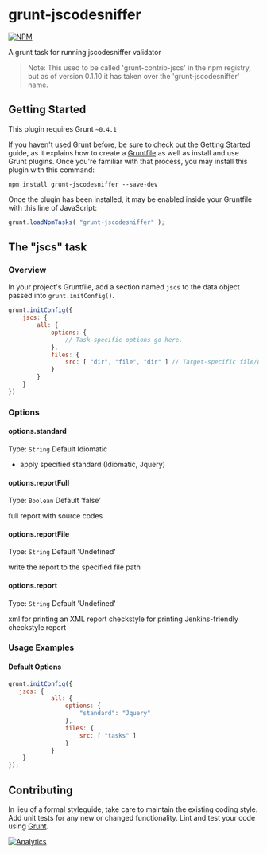 # grunt-jscodesniffer

[![NPM](https://nodei.co/npm/grunt-jscodesniffer.png)](https://nodei.co/npm/grunt-jscodesniffer/)

A grunt task for running jscodesniffer validator

> Note: This used to be called 'grunt-contrib-jscs' in the npm registry, but as of version 0.1.10 it has taken over the 'grunt-jscodesniffer' name.

## Getting Started
This plugin requires Grunt `~0.4.1`

If you haven't used [Grunt](http://gruntjs.com/) before, be sure to check out the [Getting Started](http://gruntjs.com/getting-started) guide, as it explains how to create a [Gruntfile](http://gruntjs.com/sample-gruntfile) as well as install and use Grunt plugins. Once you're familiar with that process, you may install this plugin with this command:

```shell
npm install grunt-jscodesniffer --save-dev
```

Once the plugin has been installed, it may be enabled inside your Gruntfile with this line of JavaScript:

```js
grunt.loadNpmTasks( "grunt-jscodesniffer" );
```

## The "jscs" task

### Overview
In your project's Gruntfile, add a section named `jscs` to the data object passed into `grunt.initConfig()`.

```js
grunt.initConfig({
	jscs: {
		all: {
			options: {
				// Task-specific options go here.
			},
			files: {
				src: [ "dir", "file", "dir" ] // Target-specific file/directory goes here.
			}
		}
	}
})
```

### Options

#### options.standard
Type: `String`
Default Idiomatic

- apply specified standard (Idiomatic, Jquery)

#### options.reportFull
Type: `Boolean`
Default 'false'

full report with source codes


#### options.reportFile
Type: `String`
Default 'Undefined'

write the report to the specified file path


#### options.report
Type: `String`
Default 'Undefined'

xml for printing an XML report
checkstyle for printing Jenkins-friendly checkstyle report

### Usage Examples

#### Default Options

```js
grunt.initConfig({
   jscs: {
			all: {
				options: {
					"standard": "Jquery"
				},
				files: {
					src: [ "tasks" ]
				}
			}
    }
});
```


## Contributing
In lieu of a formal styleguide, take care to maintain the existing coding style. Add unit tests for any new or changed functionality. Lint and test your code using [Grunt](http://gruntjs.com/).

[![Analytics](https://ga-beacon.appspot.com/UA-1150677-13/dsheiko/grunt-jscodesniffer)](http://githalytics.com/dsheiko/grunt-jscodesniffer)